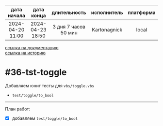 |   дата начала    |    дата конца    |     длительность     | исполнитель  | платформа |
|:----------------:|:----------------:|:--------------------:|:------------:|:---------:|
| 2024-04-20 11:00 | 2024-04-23 18:50 | 3 дня 7 часов 50 мин | Kartonagnick |   local   |

[ссылка на документацию](../docs.md)  
[ссылка на историю](../history.md#-v036-tst)  

#36-tst-toggle
==============
Добавляем юнит тесты для  `vbs/toggle.vbs`  
 - `test/toggle/to_bool`  

--------------------------------------------------------------------------------

План работ:  
  - [x] добавляем `test/toggle/to_bool`  

